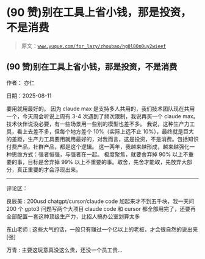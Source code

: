 # (90 赞)别在工具上省小钱，那是投资，不是消费

> 原文：[`www.yuque.com/for_lazy/zhoubao/hg0l80n0uy2wieef`](https://www.yuque.com/for_lazy/zhoubao/hg0l80n0uy2wieef)

## (90 赞)别在工具上省小钱，那是投资，不是消费

作者： 亦仁

日期：2025-08-11

要用就用最好的。 因为 claude max 是支持多人共用的，我们技术团队现在共用一个，今天周会听说上周有 3-4 次遇到了频次限制，我说再买一个
claude max。 技术伙伴说没必要，有一些场景用一些别的模型也差不多。 我说，这种生产力工具，看上去差不多，但每个地方差个 10%（实际上远不止
10%），最终就是巨大的差距，生产力工具要用就用最好的，对我而言，这是投资，不是消费。包括知识付费产品，社群产品，都是这个逻辑。
这一两年，我越来越形成，越来越强化一种思维方式：强者恒强，与强者在一起。 极度聚焦，就要舍弃掉 90% 以上不重要的事，目标是舍弃掉 99%
以上不重要的事。取舍，先舍才能取，先放弃大部分，真正重要的才会浮现出来。

* * *

评论区：

良辰美 : 200usd chatgpt/cursor/claude code 加起来才不到五千块，我一天问 200 个 gpto3 问题写两个大项目 claude
code 和 cursor 都全部用完了，还要再全部配置一套这种顶级生产力，比招人搞办公室划算太多

东山老师 : 这些大气的话，一般只有赚过一个亿以上的老板，才会很自然的说出来[强]

万青 : 主要这玩意真没这么贵，还没一个员工贵...